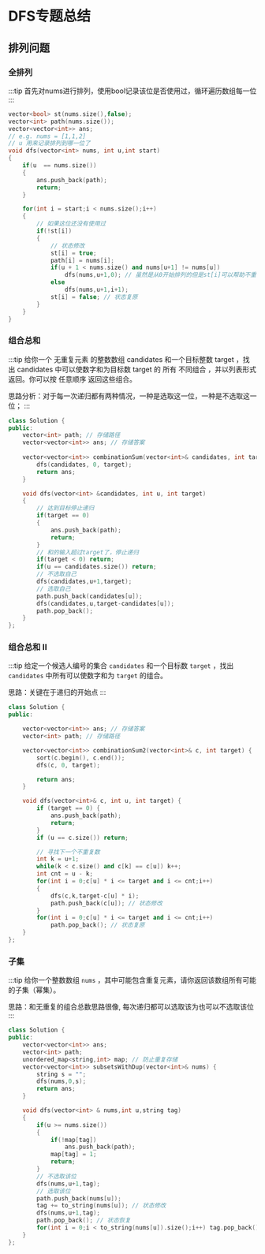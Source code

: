 # DFS专题总结

## 排列问题
### 全排列
:::tip
首先对nums进行排列，使用bool记录该位是否使用过，循环遍历数组每一位
:::

```c++
vector<bool> st(nums.size(),false);
vector<int> path(nums.size()); 
vector<vector<int>> ans;
// e.g. nums = [1,1,2]
// u 用来记录排列到哪一位了
void dfs(vector<int> nums, int u,int start)
{
	if(u  == nums.size())
	{
		ans.push_back(path);
		return;
	}

	for(int i = start;i < nums.size();i++)
	{
		// 如果这位还没有使用过
		if(!st[i])
		{
			// 状态修改
			st[i] = true;
			path[i] = nums[i];
			if(u + 1 < nums.size() and nums[u+1] != nums[u])
				dfs(nums,u+1,0); // 虽然是从0开始排列的但是st[i]可以帮助不重复排列
			else
				dfs(nums,u+1,i+1);
			st[i] = false; // 状态复原
		}
	}
}
```

### 组合总和
:::tip
给你一个 无重复元素 的整数数组 candidates 和一个目标整数 target ，找出 candidates 中可以使数字和为目标数 target 的 所有 不同组合 ，并以列表形式返回。你可以按 任意顺序 返回这些组合。

思路分析：对于每一次递归都有两种情况，一种是选取这一位，一种是不选取这一位；
:::

```c++
class Solution {
public:
    vector<int> path; // 存储路径
    vector<vector<int>> ans; // 存储答案
    
    vector<vector<int>> combinationSum(vector<int>& candidates, int target) {
        dfs(candidates, 0, target);
        return ans;
    }

    void dfs(vector<int> &candidates, int u, int target)
    {
		// 达到目标停止递归
        if(target == 0)
        {
            ans.push_back(path);
            return;
        }
		// 和的输入超过target了，停止递归
        if(target < 0) return;
        if(u == candidates.size()) return;
        // 不选取自己
        dfs(candidates,u+1,target);
        // 选取自己
        path.push_back(candidates[u]);
        dfs(candidates,u,target-candidates[u]);
        path.pop_back();
    }
};
```

### 组合总和 II
:::tip
给定一个候选人编号的集合 `candidates` 和一个目标数 `target` ，找出 `candidates` 中所有可以使数字和为 `target` 的组合。

思路：关键在于递归的开始点
:::

```c++
class Solution {
public:

    vector<vector<int>> ans; // 存储答案
    vector<int> path; // 存储路径

    vector<vector<int>> combinationSum2(vector<int>& c, int target) {
        sort(c.begin(), c.end());
        dfs(c, 0, target);

        return ans;
    }

    void dfs(vector<int>& c, int u, int target) {
        if (target == 0) {
            ans.push_back(path);
            return;
        }
        if (u == c.size()) return;

		// 寻找下一个不重复数
        int k = u+1;
		while(k < c.size() and c[k] == c[u]) k++;
		int cnt = u - k;
		for(int i = 0;c[u] * i <= target and i <= cnt;i++)
		{
			dfs(c,k,target-c[u] * i);
			path.push_back(c[u]); // 状态修改
		}
		for(int i = 0;c[u] * i <= target and i <= cnt;i++)
			path.pop_back(); // 状态复原
    }
};
```

### 子集
:::tip
给你一个整数数组 `nums` ，其中可能包含重复元素，请你返回该数组所有可能的子集（幂集）。

思路：和无重复的组合总数思路很像, 每次递归都可以选取该为也可以不选取该位
:::

```c++
class Solution {
public:
    vector<vector<int>> ans;
    vector<int> path;
    unordered_map<string,int> map; // 防止重复存储
    vector<vector<int>> subsetsWithDup(vector<int>& nums) {
        string s = "";
        dfs(nums,0,s);
        return ans;
    }

    void dfs(vector<int> & nums,int u,string tag)
    {
        if(u >= nums.size()) 
        {
            if(!map[tag])
                ans.push_back(path);
            map[tag] = 1;
            return;
        }
		// 不选取该位
        dfs(nums,u+1,tag);
		// 选取该位
        path.push_back(nums[u]);
        tag += to_string(nums[u]); // 状态修改
        dfs(nums,u+1,tag);
        path.pop_back(); // 状态恢复
        for(int i = 0;i < to_string(nums[u]).size();i++) tag.pop_back(); // 清空
    }
};
```



